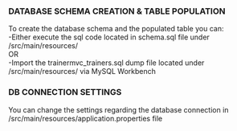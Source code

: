 ### DATABASE SCHEMA CREATION & TABLE POPULATION

To create the database schema and the populated table you can: <br/>
-Either execute the sql code located in schema.sql file under /src/main/resources/ <br/>
OR <br/>
-Import the trainermvc_trainers.sql dump file located under /src/main/resources/ via MySQL Workbench
<br/>
  
### DB CONNECTION SETTINGS

You can change the settings regarding the database connection in /src/main/resources/application.properties file
